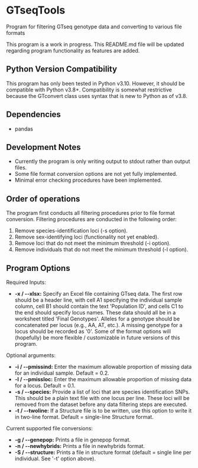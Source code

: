 # GTseqTools
Program for filtering GTseq genotype data and converting to various file formats

This program is a work in progress. This README.md file will be updated regarding program functionality as features are added.

## Python Version Compatibility
This program has only been tested in Python v3.10. However, it should be compatible with Python v3.8+. Compatibility is somewhat restrictive because the GTconvert class uses syntax that is new to Python as of v3.8.

## Dependencies
- pandas

## Development Notes
- Currently the program is only writing output to stdout rather than output files. 
- Some file format conversion options are not yet fully implemented.
- Minimal error checking procedures have been implemented.

## Order of operations
The program first conducts all filtering procedures prior to file format conversion. Filtering procedures are conducted in the following order:
1) Remove species-identification loci (-s option).
2) Remove sex-identifying loci (functionality not yet enabled).
3) Remove loci that do not meet the minimum threshold (-i option).
4) Remove individuals that do not meet the minimum threshold (-l option).

## Program Options
Required Inputs:
* **-x / --xlsx:** Specify an Excel file containing GTseq data. The first row should be a header line, with cell A1 specifying the individual sample column, cell B1 should contain the text 'Population ID', and cells C1 to the end should specify locus names. These data should all be in a worksheet titled 'Final Genotypes'. Alleles for a genotype should be concatenated per locus (e.g., AA, AT, etc.). A missing genotype for a locus should be recorded as '0'. Some of the format options will (hopefully) be more flexible / customizable in future versions of this program. 

Optional arguments:
* **-i / --pmissind:** Enter the maximum allowable proportion of missing data for an individual sample. Default = 0.2.
* **-l / --pmissloc:** Enter the maximum allowable proportion of missing data for a locus. Default = 0.1.
* **-s / --species:** Provide a list of loci that are species identification SNPs. This should be a plain text file with one locus per line. These loci will be removed from the dataset before any data filtering steps are executed. 
* **-t / --twoline:** If a Structure file is to be written, use this option to write it in two-line format. Default = single-line Structure format.

Current supported file conversions:
* **-g / --genepop:** Prints a file in genepop format.
* **-n / --newhybrids:** Prints a file in newhybrids format.
* **-S / --structure:** Prints a file in structure format (default = single line per individual. See '-t' option above). 

